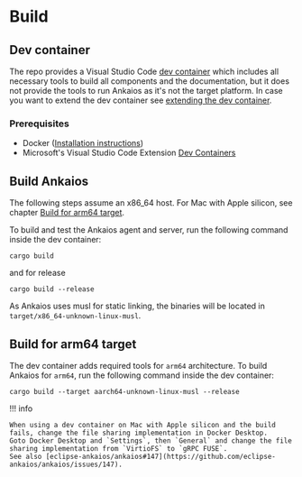 # Build

## Dev container

The repo provides a Visual Studio Code [dev container](https://code.visualstudio.com/docs/devcontainers/containers) which includes all necessary tools to build all components and the documentation, but it does not provide the tools to run Ankaios as it's not the target platform. In case you want to extend the dev container see [extending the dev container](extending-dev-container.md).

### Prerequisites

- Docker ([Installation instructions](https://docs.docker.com/engine/install))
- Microsoft's Visual Studio Code Extension [Dev Containers](https://marketplace.visualstudio.com/items?itemName=ms-vscode-remote.remote-containers)

## Build Ankaios

The following steps assume an x86_64 host.
For Mac with Apple silicon, see chapter [Build for arm64 target](#build-for-arm64-target).

To build and test the Ankaios agent and server, run the following command inside the dev container:

```shell
cargo build
```

and for release

```shell
cargo build --release
```

As Ankaios uses musl for static linking, the binaries will be located in `target/x86_64-unknown-linux-musl`.

## Build for arm64 target

The dev container adds required tools for `arm64` architecture. To build Ankaios for `arm64`, run the following command inside the dev container:

```shell
cargo build --target aarch64-unknown-linux-musl --release
```

!!! info

    When using a dev container on Mac with Apple silicon and the build fails, change the file sharing implementation in Docker Desktop.
    Goto Docker Desktop and `Settings`, then `General` and change the file sharing implementation from `VirtioFS` to `gRPC FUSE`.
    See also [eclipse-ankaios/ankaios#147](https://github.com/eclipse-ankaios/ankaios/issues/147).
